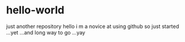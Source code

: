# hello-world
just another repository 
hello i m a novice at using github so just started ...yet ...and long way to go ...yay
